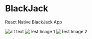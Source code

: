 # BlackJack
React Native BlackJack App

![alt text](https://github.com/quinnlewis98/BlackJack/blob/assets/Ex1.png?raw=true)
![Test Image 1](https://github.com/quinnlewis98/BlackJack/assets/Ex1.png)
![Test Image 2](https://github.com/quinnlewis98/BlackJack/assets/Ex2.png)
